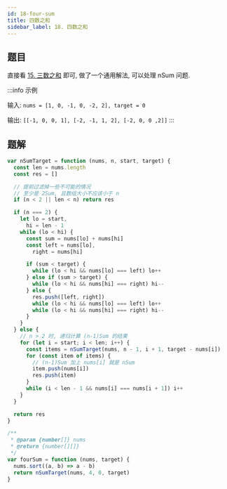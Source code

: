 ```yaml
---
id: 18-four-sum
title: 四数之和
sidebar_label: 18. 四数之和
---
```


## 题目

直接看 [15. 三数之和](/leetcode/medium/15-three-sum) 即可, 做了一个通用解法, 可以处理 nSum 问题.

:::info 示例

输入: `nums = [1, 0, -1, 0, -2, 2], target = 0`

输出: `[[-1, 0, 0, 1], [-2, -1, 1, 2], [-2, 0, 0 ,2]]`
:::

## 题解

```ts
var nSumTarget = function (nums, n, start, target) {
  const len = nums.length
  const res = []

  // 提前过滤掉一些不可能的情况
  // 至少是 2Sum, 且数组大小不应该小于 n
  if (n < 2 || len < n) return res

  if (n === 2) {
    let lo = start,
      hi = len - 1
    while (lo < hi) {
      const sum = nums[lo] + nums[hi]
      const left = nums[lo],
        right = nums[hi]

      if (sum < target) {
        while (lo < hi && nums[lo] === left) lo++
      } else if (sum > target) {
        while (lo < hi && nums[hi] === right) hi--
      } else {
        res.push([left, right])
        while (lo < hi && nums[lo] === left) lo++
        while (lo < hi && nums[hi] === right) hi--
      }
    }
  } else {
    // n > 2 时, 递归计算 (n-1)Sum 的结果
    for (let i = start; i < len; i++) {
      const items = nSumTarget(nums, n - 1, i + 1, target - nums[i])
      for (const item of items) {
        // (n-1)Sum 加上 nums[i] 就是 nSum
        item.push(nums[i])
        res.push(item)
      }
      while (i < len - 1 && nums[i] === nums[i + 1]) i++
    }
  }

  return res
}

/**
 * @param {number[]} nums
 * @return {number[][]}
 */
var fourSum = function (nums, target) {
  nums.sort((a, b) => a - b)
  return nSumTarget(nums, 4, 0, target)
}
```
